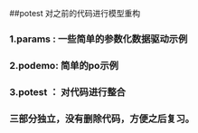##potest 对之前的代码进行模型重构
### 1.params : 一些简单的参数化数据驱动示例
### 2.podemo: 简单的po示例
### 3.potest ： 对代码进行整合
### 三部分独立，没有删除代码，方便之后复习。



